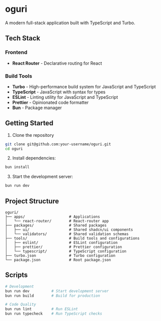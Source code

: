 # oguri

A modern full-stack application built with TypeScript and Turbo.

## Tech Stack

### Frontend

- **React Router** - Declarative routing for React

### Build Tools

- **Turbo** - High-performance build system for JavaScript and TypeScript
- **TypeScript** - JavaScript with syntax for types
- **ESLint** - Linting utility for JavaScript and TypeScript
- **Prettier** - Opinionated code formatter
- **Bun** - Package manager

## Getting Started

1. Clone the repository

```bash
git clone git@github.com:your-username/oguri.git
cd oguri
```

2. Install dependencies:

```bash
bun install
```

3. Start the development server:

```bash
bun run dev
```

## Project Structure

```text
oguri/
├── apps/                    # Applications
│   └── react-router/        # React-router app
├── packages/                # Shared packages
│   ├── ui/                  # Shared shadcn/ui components
│   └── validators/          # Shared validation schemas
├── tools/                   # Build tools and configurations
│   ├── eslint/              # ESLint configuration
│   ├── prettier/            # Prettier configuration
│   └── typescript/          # TypeScript configuration
├── turbo.json               # Turbo configuration
└── package.json             # Root package.json
```

## Scripts

```bash
# Development
bun run dev          # Start development server
bun run build        # Build for production

# Code Quality
bun run lint         # Run ESLint
bun run typecheck    # Run TypeScript checks
```
